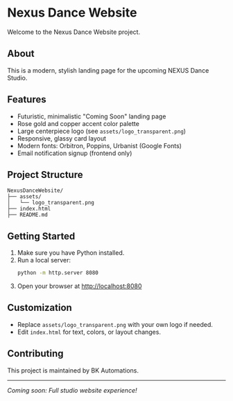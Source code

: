 # Nexus Dance Website

Welcome to the Nexus Dance Website project.

## About
This is a modern, stylish landing page for the upcoming NEXUS Dance Studio.

## Features
- Futuristic, minimalistic "Coming Soon" landing page
- Rose gold and copper accent color palette
- Large centerpiece logo (see `assets/logo_transparent.png`)
- Responsive, glassy card layout
- Modern fonts: Orbitron, Poppins, Urbanist (Google Fonts)
- Email notification signup (frontend only)

## Project Structure
```
NexusDanceWebsite/
├── assets/
│   └── logo_transparent.png
├── index.html
├── README.md
```

## Getting Started
1. Make sure you have Python installed.
2. Run a local server:
   ```bash
   python -m http.server 8080
   ```
3. Open your browser at [http://localhost:8080](http://localhost:8080)

## Customization
- Replace `assets/logo_transparent.png` with your own logo if needed.
- Edit `index.html` for text, colors, or layout changes.

## Contributing
This project is maintained by BK Automations.

---

*Coming soon: Full studio website experience!* 